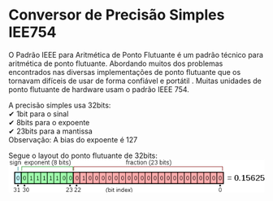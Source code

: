 <h1>Conversor de Precisão Simples IEE754</h1>

<p>
    O Padrão IEEE para Aritmética de Ponto Flutuante é um padrão técnico para aritmética de ponto flutuante. Abordando muitos dos problemas encontrados nas diversas implementações de ponto flutuante que os tornavam difíceis de usar de forma confiável e portátil . Muitas unidades de ponto flutuante de hardware usam o padrão IEEE 754.  
</p>    
<p>
    A precisão simples usa 32bits:
    <br>
        ✔ 1bit para o sinal
    <br>
        ✔ 8bits para o expoente
    <br>
        ✔ 23bits para a mantissa
    <br>
    Observação: A bias do expoente é 127
</p>

<span>Segue o layout do ponto flutuante de 32bits:</span>
<br>
<img src="src/img-representando-layout.png">





